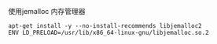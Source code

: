 使用jemalloc 内存管理器

```shell
apt-get install -y --no-install-recommends libjemalloc2
ENV LD_PRELOAD=/usr/lib/x86_64-linux-gnu/libjemalloc.so.2
```